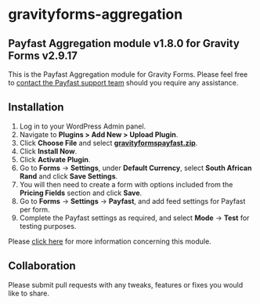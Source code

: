 # gravityforms-aggregation

## Payfast Aggregation module v1.8.0 for Gravity Forms v2.9.17

This is the Payfast Aggregation module for Gravity Forms. Please feel free
to [contact the Payfast support team](https://payfast.io/contact/) should you require any assistance.

## Installation

1. Log in to your WordPress Admin panel.
2. Navigate to **Plugins > Add New > Upload Plugin**.
3. Click **Choose File** and select
   **[gravityformspayfast.zip](https://github.com/Payfast/gravityforms-aggregation/releases/download/v1.8.0/gravityformspayfast.zip)**.
4. Click **Install Now**.
5. Click **Activate Plugin**.
6. Go to **Forms** -> **Settings**, under **Default Currency**, select **South African Rand** and click **Save Settings**.
7. You will then need to create a form with options included from the **Pricing Fields** section and click **Save**.
8. Go to **Forms** -> **Settings** -> **Payfast**, and add feed settings for Payfast per form.
9. Complete the Payfast settings as required, and select **Mode** -> **Test** for testing purposes.

Please [click here](https://payfast.io/integration/plugins/gravity-forms/) for more information concerning this
module.

## Collaboration

Please submit pull requests with any tweaks, features or fixes you would like to share.
